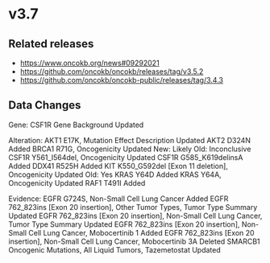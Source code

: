 # v3.7

## Related releases
- https://www.oncokb.org/news#09292021
- https://github.com/oncokb/oncokb/releases/tag/v3.5.2
- https://github.com/oncokb/oncokb-public/releases/tag/3.4.3

## Data Changes
Gene:
CSF1R Gene Background Updated

Alteration:
AKT1 E17K, Mutation Effect Description Updated
AKT2 D324N Added
BRCA1 R71G, Oncogenicity Updated
	 New: Likely
	 Old: Inconclusive
CSF1R Y561_I564del, Oncogenicity Updated
CSF1R G585_K619delinsA Added
DDX41 R525H Added
KIT K550_G592del [Exon 11 deletion], Oncogenicity Updated
	 Old: Yes
KRAS Y64D Added
KRAS Y64A, Oncogenicity Updated
RAF1 T491I Added

Evidence:
EGFR G724S, Non-Small Cell Lung Cancer Added
EGFR 762_823ins [Exon 20 insertion], Other Tumor Types, Tumor Type Summary Updated
EGFR 762_823ins [Exon 20 insertion], Non-Small Cell Lung Cancer, Tumor Type Summary Updated
EGFR 762_823ins [Exon 20 insertion], Non-Small Cell Lung Cancer, Mobocertinib 1 Added
EGFR 762_823ins [Exon 20 insertion], Non-Small Cell Lung Cancer, Mobocertinib 3A Deleted
SMARCB1 Oncogenic Mutations, All Liquid Tumors, Tazemetostat  Updated
